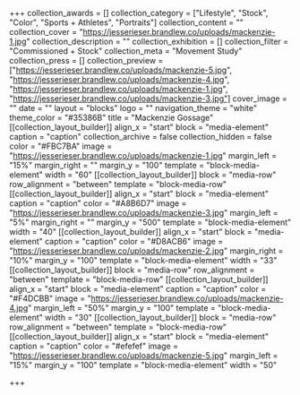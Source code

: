 +++
collection_awards = []
collection_category = ["Lifestyle", "Stock", "Color", "Sports + Athletes", "Portraits"]
collection_content = ""
collection_cover = "https://jesserieser.brandlew.co/uploads/mackenzie-1.jpg"
collection_description = ""
collection_exhibition = []
collection_filter = "Commissioned + Stock"
collection_meta = "Movement Study"
collection_press = []
collection_preview = ["https://jesserieser.brandlew.co/uploads/mackenzie-5.jpg", "https://jesserieser.brandlew.co/uploads/mackenzie-4.jpg", "https://jesserieser.brandlew.co/uploads/mackenzie-1.jpg", "https://jesserieser.brandlew.co/uploads/mackenzie-3.jpg"]
cover_image = ""
date = ""
layout = "blocks"
logo = ""
navigation_theme = "white"
theme_color = "#35386B"
title = "Mackenzie Gossage"
[[collection_layout_builder]]
align_x = "start"
block = "media-element"
caption = "caption"
collection_archive = false
collection_hidden = false
color = "#FBC7BA"
image = "https://jesserieser.brandlew.co/uploads/mackenzie-1.jpg"
margin_left = "15%"
margin_right = ""
margin_y = "100"
template = "block-media-element"
width = "60"
[[collection_layout_builder]]
block = "media-row"
row_alignment = "between"
template = "block-media-row"
[[collection_layout_builder]]
align_x = "start"
block = "media-element"
caption = "caption"
color = "#A8B6D7"
image = "https://jesserieser.brandlew.co/uploads/mackenzie-3.jpg"
margin_left = "5%"
margin_right = ""
margin_y = "500"
template = "block-media-element"
width = "40"
[[collection_layout_builder]]
align_x = "start"
block = "media-element"
caption = "caption"
color = "#D8ACB6"
image = "https://jesserieser.brandlew.co/uploads/mackenzie-2.jpg"
margin_right = "10%"
margin_y = "100"
template = "block-media-element"
width = "33"
[[collection_layout_builder]]
block = "media-row"
row_alignment = "between"
template = "block-media-row"
[[collection_layout_builder]]
align_x = "start"
block = "media-element"
caption = "caption"
color = "#F4DCBB"
image = "https://jesserieser.brandlew.co/uploads/mackenzie-4.jpg"
margin_left = "50%"
margin_y = "100"
template = "block-media-element"
width = "30"
[[collection_layout_builder]]
block = "media-row"
row_alignment = "between"
template = "block-media-row"
[[collection_layout_builder]]
align_x = "start"
block = "media-element"
caption = "caption"
color = "#efefef"
image = "https://jesserieser.brandlew.co/uploads/mackenzie-5.jpg"
margin_left = "15%"
margin_y = "100"
template = "block-media-element"
width = "50"

+++
